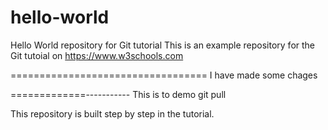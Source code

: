 # hello-world


Hello World repository for Git tutorial
This is an example repository for the Git tutoial on https://www.w3schools.com

==================================
I have made some chages

=============-----------
This is to demo git pull

This repository is built step by step in the tutorial.

